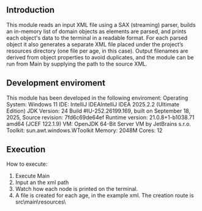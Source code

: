 ## Introduction
This module reads an input XML file using a SAX (streaming) parser, builds an in-memory list of domain objects as elements are parsed, and prints each object's data to the terminal in a readable format. For each parsed object it also generates a separate XML file placed under the project’s resources directory (one file per age, in this case). Output filenames are derived from object properties to avoid duplicates, and the module can be run from Main by supplying the path to the source XML.

## Development enviroment
This module has been developed in the following enviroment:
Operating System: Windows 11
IDE: IntelliJ IDEAIntelliJ IDEA 2025.2.2 (Ultimate Edition)
JDK Version: 24
Build #IU-252.26199.169, built on September 18, 2025,
Source revision: 7fd6c69de64ef
Runtime version: 21.0.8+1-b1038.71 amd64 (JCEF 122.1.9)
VM: OpenJDK 64-Bit Server VM by JetBrains s.r.o.
Toolkit: sun.awt.windows.WToolkit
Memory: 2048M
Cores: 12

## Execution
How to execute:

1. Execute Main
2. Input an the xml path
3. Watch how each node is printed on the terminal.
4. A file is created for each age, in the example xml. The creation route is src\main\resources\